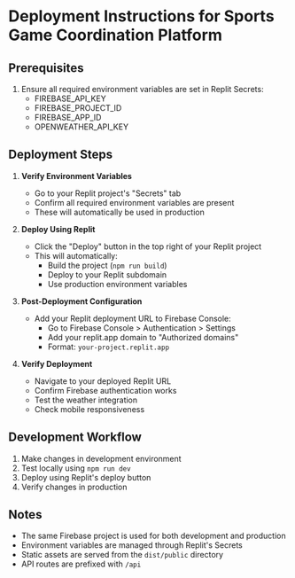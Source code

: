 # Deployment Instructions for Sports Game Coordination Platform

## Prerequisites
1. Ensure all required environment variables are set in Replit Secrets:
   - FIREBASE_API_KEY
   - FIREBASE_PROJECT_ID
   - FIREBASE_APP_ID
   - OPENWEATHER_API_KEY

## Deployment Steps

1. **Verify Environment Variables**
   - Go to your Replit project's "Secrets" tab
   - Confirm all required environment variables are present
   - These will automatically be used in production

2. **Deploy Using Replit**
   - Click the "Deploy" button in the top right of your Replit project
   - This will automatically:
     - Build the project (`npm run build`)
     - Deploy to your Replit subdomain
     - Use production environment variables

3. **Post-Deployment Configuration**
   - Add your Replit deployment URL to Firebase Console:
     - Go to Firebase Console > Authentication > Settings
     - Add your replit.app domain to "Authorized domains"
     - Format: `your-project.replit.app`

4. **Verify Deployment**
   - Navigate to your deployed Replit URL
   - Confirm Firebase authentication works
   - Test the weather integration
   - Check mobile responsiveness

## Development Workflow

1. Make changes in development environment
2. Test locally using `npm run dev`
3. Deploy using Replit's deploy button
4. Verify changes in production

## Notes
- The same Firebase project is used for both development and production
- Environment variables are managed through Replit's Secrets
- Static assets are served from the `dist/public` directory
- API routes are prefixed with `/api`